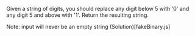 Given a string of digits, you should replace any digit below 5 with '0' and any digit 5 and above with '1'. Return the resulting string.

Note: input will never be an empty string
(Solution)[fakeBinary.js]

